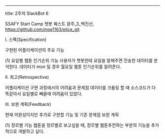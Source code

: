 ---
title: 2주차 SlackBot 6

SSAFY Start Camp 챗봇 퀘스트
광주_3_백진선, https://github.com/mse1163/elice_git

I. 스펙(Specification)

구현된 어플리케이션의 주요 기능

(1) 요일별 웹툰 인기순위 기능
사용자가 챗봇한테 요일을 말해주면 전송한 데이터를 분석한다.
데이터가 mon 일 경우 월요일 웹툰 인기순위를 알려준다.

II. 회고(Retrospective)

어플리케이션 구현 과정에서의 어려움과 문제점
데이터를 크롤링 할 때 소스코드가 다 똑같아서 요일별로 빼올때 어려움이 있었다.

III. 보완 계획(Feedback)

현재 미완성이지만 추가로 구현할 기능 및 기존 문제점 보완 계획

(1) 장르별 기능
웹툰을 장르별로 보고싶을 때, 장르별 웹툰추천하는 부분의 기능을 추가적으로 개발하고 싶다.


